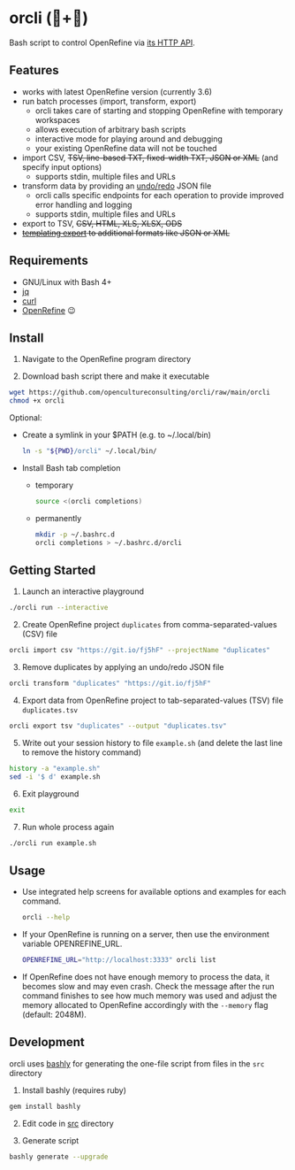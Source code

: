 # orcli (💎+🤖)

Bash script to control OpenRefine via [its HTTP API](https://docs.openrefine.org/technical-reference/openrefine-api).

## Features

* works with latest OpenRefine version (currently 3.6)
* run batch processes (import, transform, export)
  * orcli takes care of starting and stopping OpenRefine with temporary workspaces
  * allows execution of arbitrary bash scripts
  * interactive mode for playing around and debugging
  * your existing OpenRefine data will not be touched
* import CSV, ~~TSV, line-based TXT, fixed-width TXT, JSON or XML~~ (and specify input options)
  * supports stdin, multiple files and URLs
* transform data by providing an [undo/redo](https://docs.openrefine.org/manual/running#history-undoredo) JSON file
  * orcli calls specific endpoints for each operation to provide improved error handling and logging
  * supports stdin, multiple files and URLs
* export to TSV, ~~CSV, HTML, XLS, XLSX, ODS~~
* ~~[templating export](https://docs.openrefine.org/manual/exporting#templating-exporter) to additional formats like JSON or XML~~

## Requirements

* GNU/Linux with Bash 4+
* [jq](https://stedolan.github.io/jq)
* [curl](https://curl.se)
* [OpenRefine](https://openrefine.org) 😉

## Install

1. Navigate to the OpenRefine program directory

2. Download bash script there and make it executable

  ```sh
  wget https://github.com/opencultureconsulting/orcli/raw/main/orcli
  chmod +x orcli
  ```

Optional:

* Create a symlink in your $PATH (e.g. to ~/.local/bin)

  ```sh
  ln -s "${PWD}/orcli" ~/.local/bin/
  ```

* Install Bash tab completion

  * temporary

    ```sh
    source <(orcli completions)
    ```

  * permanently

    ```sh
    mkdir -p ~/.bashrc.d
    orcli completions > ~/.bashrc.d/orcli
    ```

## Getting Started

1. Launch an interactive playground

  ```sh
  ./orcli run --interactive
  ```

2. Create OpenRefine project `duplicates` from comma-separated-values (CSV) file

  ```sh
  orcli import csv "https://git.io/fj5hF" --projectName "duplicates"
  ```

3. Remove duplicates by applying an undo/redo JSON file

  ```sh
  orcli transform "duplicates" "https://git.io/fj5hF"
  ```

4. Export data from OpenRefine project to tab-separated-values (TSV) file `duplicates.tsv`

  ```sh
  orcli export tsv "duplicates" --output "duplicates.tsv"
  ```

5. Write out your session history to file `example.sh` (and delete the last line to remove the history command)

  ```sh
  history -a "example.sh"
  sed -i '$ d' example.sh
  ```

6. Exit playground

  ```sh
  exit
  ```

7. Run whole process again

  ```sh
  ./orcli run example.sh
  ```

## Usage

* Use integrated help screens for available options and examples for each command.

  ```sh
  orcli --help
  ```

* If your OpenRefine is running on a server, then use the environment variable OPENREFINE_URL.

  ```sh
  OPENREFINE_URL="http://localhost:3333" orcli list
  ```

* If OpenRefine does not have enough memory to process the data, it becomes slow and may even crash. Check the message after the run command finishes to see how much memory was used and adjust the memory allocated to OpenRefine accordingly with the `--memory` flag (default: 2048M).

## Development

orcli uses [bashly](https://github.com/DannyBen/bashly/) for generating the one-file script from files in the `src` directory

1. Install bashly (requires ruby)

  ```sh
  gem install bashly
  ```

2. Edit code in [src](src) directory

3. Generate script

  ```sh
  bashly generate --upgrade
  ```
